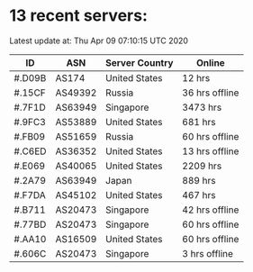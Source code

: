# 13 recent servers:

Latest update at: Thu Apr 09 07:10:15 UTC 2020

| ID | ASN | Server Country | Online |
| -- | --- | -------------- | ------ |
| #.D09B | AS174 | United States | 12 hrs |
| #.15CF | AS49392 | Russia | 36 hrs offline |
| #.7F1D | AS63949 | Singapore | 3473 hrs |
| #.9FC3 | AS53889 | United States | 681 hrs |
| #.FB09 | AS51659 | Russia | 60 hrs offline |
| #.C6ED | AS36352 | United States | 13 hrs offline |
| #.E069 | AS40065 | United States | 2209 hrs |
| #.2A79 | AS63949 | Japan | 889 hrs |
| #.F7DA | AS45102 | United States | 467 hrs |
| #.B711 | AS20473 | Singapore | 42 hrs offline |
| #.77BD | AS20473 | Singapore | 60 hrs offline |
| #.AA10 | AS16509 | United States | 60 hrs offline |
| #.606C | AS20473 | Singapore | 3 hrs offline |

